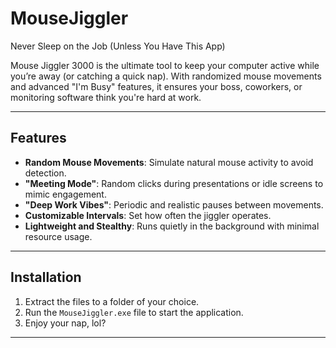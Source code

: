 # MouseJiggler
Never Sleep on the Job (Unless You Have This App)

Mouse Jiggler 3000 is the ultimate tool to keep your computer active while you’re away (or catching a quick nap). With randomized mouse movements and advanced "I'm Busy" features, it ensures your boss, coworkers, or monitoring software think you're hard at work.

---

## Features

- **Random Mouse Movements**: Simulate natural mouse activity to avoid detection.
- **"Meeting Mode"**: Random clicks during presentations or idle screens to mimic engagement.
- **"Deep Work Vibes"**: Periodic and realistic pauses between movements.
- **Customizable Intervals**: Set how often the jiggler operates.
- **Lightweight and Stealthy**: Runs quietly in the background with minimal resource usage.

---
## Installation

1. Extract the files to a folder of your choice.
2. Run the `MouseJiggler.exe` file to start the application.
3. Enjoy your nap, lol?

---
